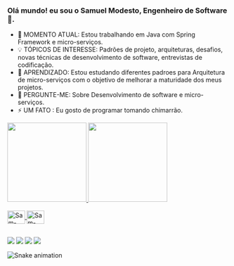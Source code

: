 ### Olá mundo! eu sou o Samuel Modesto, Engenheiro de Software 👋.

- 🔭 MOMENTO ATUAL: Estou trabalhando em Java com Spring Framework e micro-serviços.
- 💡 TÓPICOS DE INTERESSE:  Padrões de projeto, arquiteturas, desafios, novas técnicas de desenvolvimento de software, entrevistas de codificação.
- 🌱 APRENDIZADO: Estou estudando diferentes padroes para Arquitetura de micro-serviços com o objetivo de melhorar a maturidade dos meus projetos.
- 💬 PERGUNTE-ME: Sobre Desenvolvimento de software e micro-serviços.
- ⚡ UM FATO : Eu gosto de programar tomando chimarrão.

<div>
  <a href="https://github.com/SamuelModesto">
  <img height="180em" src="https://github-readme-stats.vercel.app/api?username=samuelmodesto&show_icons=true&theme=cobalt&include_all_commits=true&count_private=true"/>
  <img height="180em" src="https://github-readme-stats.vercel.app/api/top-langs/?username=samuelmodesto&layout=compact&langs_count=7&theme=cobalt"/>
</div>
  
<div style="display: inline_block"><br>
  <img align="center" alt="Sam-Java" height="30" width="40" src="https://cdn.jsdelivr.net/gh/devicons/devicon/icons/java/java-original.svg">
  <img align="center" alt="Sam-Spring" height="30" width="40" src="https://cdn.jsdelivr.net/gh/devicons/devicon/icons/spring/spring-original.svg">
</div>

##
  
  <div> 
  <a href="https://www.instagram.com/samuka_modesto/" target="_blank"><img src="https://img.shields.io/badge/-Instagram-%23E4405F?style=for-the-badge&logo=instagram&logoColor=white" target="_blank"></a>
 <a href="https://discord.gg/SamuelModesto#4742" target="_blank"><img src="https://img.shields.io/badge/Discord-7289DA?style=for-the-badge&logo=discord&logoColor=white" target="_blank"></a> 
  <a href = "mailto:samuelmodestoes@gmail.com"><img src="https://img.shields.io/badge/-Gmail-%23333?style=for-the-badge&logo=gmail&logoColor=white" target="_blank"></a>
  <a href="https://www.linkedin.com/in/samuelmodesto/" target="_blank"><img src="https://img.shields.io/badge/-LinkedIn-%230077B5?style=for-the-badge&logo=linkedin&logoColor=white" target="_blank"></a> 
 
  ![Snake animation](https://github.com/SamuelModesto/SamuelModesto/blob/output/github-contribution-grid-snake.svg)
 
</div>
